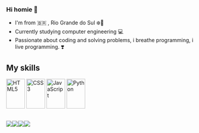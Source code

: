 ### Hi homie 👋

- I'm from 🇧🇷 , Rio Grande do Sul ❄️🥶 
- Currently studying computer engineering 💻
- Passionate about coding and solving problems, i breathe programming, i live programming. ❣️



## My skills
<img src='https://cdn.jsdelivr.net/gh/devicons/devicon/icons/html5/html5-original-wordmark.svg' alt='HTML5' width='50' height= '80' style='max-width:100%;'
style='max-width:100%;'>
</img>
<img src='https://cdn.jsdelivr.net/gh/devicons/devicon/icons/css3/css3-original-wordmark.svg' alt='CSS3' width='50' height= '80' style='max-width:100%;'
style='max-width:100%;'>
<img src='https://cdn.jsdelivr.net/gh/devicons/devicon/icons/javascript/javascript-original.svg' alt='JavaScript' width='50' height= '80' style='max-width:100%;'
style='max-width:100%;'>
</img>
</img>
<img src='https://cdn.jsdelivr.net/gh/devicons/devicon/icons/python/python-original.svg' alt='Python' width='50' height= '80' style='max-width:100%;'
style='max-width:100%;'>
</img>

##

<div>
  <a href='https://www.linkedin.com/in/angelo-menti-663040210/' alt='linkedin' target='_blank'><img src='https://img.shields.io/badge/LinkedIn-0077B5?style=for-the-badge&logo=linkedin&logoColor=white' target='_blank'></a><a
  <a href='https://www.instagram.com/ymaninho54/' alt='insta' target='_blank'><img src='https://img.shields.io/badge/Instagram-E4405F?style=for-the-badge&logo=instagram&logoColor=white' target='_blank'></a><a
  <a href='https://twitter.com/ymaninho54' alt='twitter'
' target='_blank'><img src='https://img.shields.io/badge/Twitter-1DA1F2?style=for-the-badge&logo=twitter&logoColor=white' target='_blank'></a><a
  <a href='https://www.linkedin.com/in/angelo-menti-663040210/' alt='linkedin' target='_blank'><img src='https://img.shields.io/badge/Gmail-D14836?style=for-the-badge&logo=gmail&logoColor=white' target='_blank'></a><a
<div>
